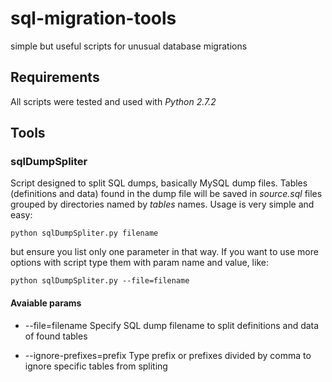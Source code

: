sql-migration-tools
===================

simple but useful scripts for unusual database migrations

## Requirements

All scripts were tested and used with *Python 2.7.2*

## Tools

### sqlDumpSpliter

Script designed to split SQL dumps, basically MySQL dump files. Tables (definitions and data) found in the dump file will be saved in *source.sql* files grouped by directories named by *tables* names. Usage is very simple and easy:

```
python sqlDumpSpliter.py filename
```

but ensure you list only one parameter in that way. If you want to use more options with script type them with param name and value, like:

```
python sqlDumpSpliter.py --file=filename
```

#### Avaiable params

* --file=filename
	Specify SQL dump filename to split definitions and data of found tables

* --ignore-prefixes=prefix
	Type prefix or prefixes divided by comma to ignore specific tables from spliting
